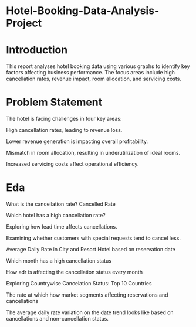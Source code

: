# Hotel-Booking-Data-Analysis-Project


# Introduction

This report analyses hotel booking data using various graphs to identify key factors affecting business performance. The focus areas include high cancellation rates, revenue impact, room allocation, and servicing costs.

# Problem Statement

The hotel is facing challenges in four key areas:

High cancellation rates, leading to revenue loss.

Lower revenue generation is impacting overall profitability.

Mismatch in room allocation, resulting in underutilization of ideal rooms.

Increased servicing costs affect operational efficiency.


# Eda

What is the cancellation rate? Cancelled Rate

Which hotel has a high cancellation rate?

Exploring how lead time affects cancellations.

Examining whether customers with special requests tend to cancel less.

Average Daily Rate in City and Resort Hotel based on reservation date

Which month has a high cancellation status

How adr is affecting the cancellation status every month

Exploring Countrywise Cancelation Status: Top 10 Countries

The rate at which how market segments affecting reservations and cancellations 

The average daily rate variation on the date trend looks like based on cancellations and non-cancellation status.
